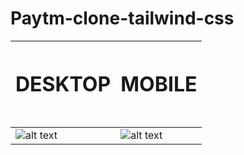 # Paytm-clone-tailwind-css

| <h1>DESKTOP<h1>  | <h1>MOBILE<h1>  | 
|---|---|
| ![alt text](https://github.com/MangeshThakre/Paytm-clone-tailwind-css/blob/master/project%20image/desktop.gif)  | ![alt text](https://github.com/MangeshThakre/Paytm-clone-tailwind-css/blob/master/project%20image/responsive.gif)   | 
